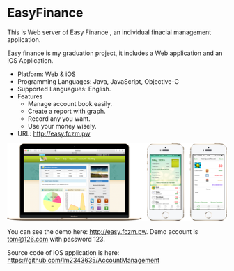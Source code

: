 # EasyFinance
This is Web server of Easy Finance , an individual finacial management application.

Easy finance is my graduation project, it includes a Web application and an iOS Application. 

- Platform: Web & iOS
- Programming Languages: Java, JavaScript, Objective-C
- Supported Languagues: English.
- Features
	- Manage account book easily.
	- Create a report with graph.
	- Record any you want.
	- Use your money wisely.
- URL: http://easy.fczm.pw

![EasyFinance](https://raw.githubusercontent.com/lm2343635/EasyFinance/master/screenshot/easyfinance.png)

You can see the demo here: http://easy.fczm.pw. Demo account is tom@126.com with password 123.

Source code of iOS application is here: https://github.com/lm2343635/AccountManagement
